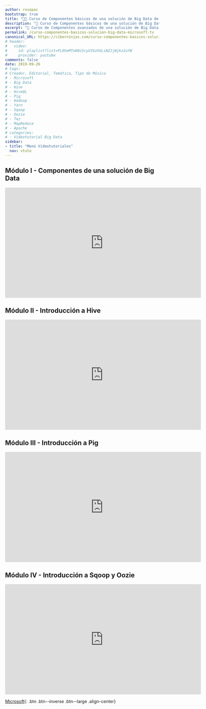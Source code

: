 ```yaml
---
author: rosepac
bootstrap: true
title: "👨‍🏫 Curso de Componentes básicos de una solución de Big Data de Microsoft TV"
description: "📂 Curso de Componentes básicos de una solución de Big Data de Microsoft TV"
excerpt: "📂 Curso de Componentes avanzados de una solución de Big Data de Microsoft TV"
permalink: /curso-componentes-basicos-solucion-big-data-microsoft-tv
canonical_URL: https://ciberninjas.com/curso-componentes-basicos-solucion-big-data-microsoft-tv
# header:
#   video:
#     id: playlist?list=PL6heMTo6Ni5cyGYGzhGLiNZJjWjkz2uYW
#     provider: youtube
comments: false
date: 2019-09-26
# tags:
# Creador, Editorial, Temática, Tipo de Música
# - Microsoft
# - Big Data
# - Hive
# - HiveQL
# - Pig
# - Hadoop
# - Yarn
# - Sqoop
# - Oozie
# - Tez
# - MapReduce
# - Apache
# categories:
# - Videotutorial Big Data
sidebar:
- title: "Menú Videotutoriales"
  nav: vtuto
---
```


## M&oacute;dulo I - Componentes de una soluci&oacute;n de Big Data

<iframe src="https://channel9.msdn.com/Series/Componentes-bsicos-de-una-solucin-de-Big-Data/Mdulo-I-Componentes-de-una-solucin-de-Big-Data/player?format=html5" width="640" height="360" allowfullscreen="" frameborder="0" title="Módulo I - Componentes de una solución de Big Data - Microsoft Channel 9 Video"></iframe>

## M&oacute;dulo II - Introducci&oacute;n a Hive

<iframe src="https://channel9.msdn.com/Series/Componentes-bsicos-de-una-solucin-de-Big-Data/Mdulo-II-Introduccin-a-Hive/player?format=html5" width="640" height="360" allowfullscreen="" frameborder="0" title="Módulo II - Introducción a Hive - Microsoft Channel 9 Video"></iframe>

## M&oacute;dulo III - Introducci&oacute;n a Pig

<iframe src="https://channel9.msdn.com/Series/Componentes-bsicos-de-una-solucin-de-Big-Data/Mdulo-III-Introduccin-a-Pig/player?format=html5" width="640" height="360" allowfullscreen="" frameborder="0" title="Módulo III - Introducción a Pig - Microsoft Channel 9 Video"></iframe>

## M&oacute;dulo IV - Introducci&oacute;n a Sqoop y Oozie

<iframe src="https://channel9.msdn.com/Series/Componentes-bsicos-de-una-solucin-de-Big-Data/Mdulo-IV-Introduccin-a-Sqoop-y-Oozie/player?format=html5" width="640" height="360" allowfullscreen="" frameborder="0" title="Módulo IV - Introducción a Sqoop y Oozie - Microsoft Channel 9 Video"></iframe>

[<i class="fab fa-windows"></i> Microsoft](/cursos-tecnologia-microsoft/){: .btn .btn--inverse .btn--large .align-center}

